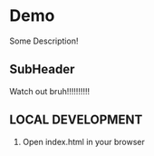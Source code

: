 # Demo

Some Description!

## SubHeader

Watch out bruh!!!!!!!!!!

## LOCAL DEVELOPMENT 

1. Open index.html in your browser